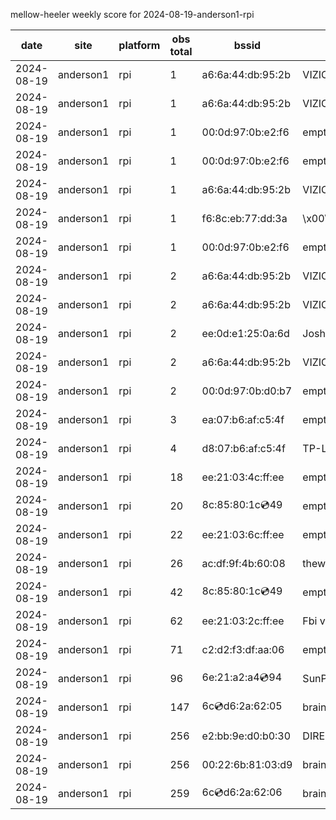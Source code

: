 mellow-heeler weekly score for 2024-08-19-anderson1-rpi

|date|site|platform|obs total|bssid|ssid|lat|lng|
|--|--|--|--|--|--|--|--|
|2024-08-19|anderson1|rpi|1|a6:6a:44:db:95:2b|VIZIOCastAudio6527|0|0|
|2024-08-19|anderson1|rpi|1|a6:6a:44:db:95:2b|VIZIOCastAudio1710|0|0|
|2024-08-19|anderson1|rpi|1|00:0d:97:0b:e2:f6|empty_ssid|0|0|
|2024-08-19|anderson1|rpi|1|00:0d:97:0b:e2:f6|empty_ssid|0|0|
|2024-08-19|anderson1|rpi|1|a6:6a:44:db:95:2b|VIZIOCastAudio9114|0|0|
|2024-08-19|anderson1|rpi|1|f6:8c:eb:77:dd:3a|\x00\x00\x00\x00\x00\x00\x00\x00\x00\x00\x00\x00\x00\x00|0|0|
|2024-08-19|anderson1|rpi|1|00:0d:97:0b:e2:f6|empty_ssid|0|0|
|2024-08-19|anderson1|rpi|2|a6:6a:44:db:95:2b|VIZIOCastAudio6210|0|0|
|2024-08-19|anderson1|rpi|2|a6:6a:44:db:95:2b|VIZIOCastAudio2011|0|0|
|2024-08-19|anderson1|rpi|2|ee:0d:e1:25:0a:6d|JoshLily|0|0|
|2024-08-19|anderson1|rpi|2|a6:6a:44:db:95:2b|VIZIOCastAudio3253|0|0|
|2024-08-19|anderson1|rpi|2|00:0d:97:0b:d0:b7|empty_ssid|0|0|
|2024-08-19|anderson1|rpi|3|ea:07:b6:af:c5:4f|empty_ssid|0|0|
|2024-08-19|anderson1|rpi|4|d8:07:b6:af:c5:4f|TP-Link_C54F|0|0|
|2024-08-19|anderson1|rpi|18|ee:21:03:4c:ff:ee|empty_ssid|0|0|
|2024-08-19|anderson1|rpi|20|8c:85:80:1c:cd:49|empty_ssid|0|0|
|2024-08-19|anderson1|rpi|22|ee:21:03:6c:ff:ee|empty_ssid|0|0|
|2024-08-19|anderson1|rpi|26|ac:df:9f:4b:60:08|theweef|0|0|
|2024-08-19|anderson1|rpi|42|8c:85:80:1c:cd:49|empty_ssid|0|0|
|2024-08-19|anderson1|rpi|62|ee:21:03:2c:ff:ee|Fbi van 13|0|0|
|2024-08-19|anderson1|rpi|71|c2:d2:f3:df:aa:06|empty_ssid|0|0|
|2024-08-19|anderson1|rpi|96|6e:21:a2:a4:cd:94|SunPower21450|0|0|
|2024-08-19|anderson1|rpi|147|6c:cd:d6:2a:62:05|braingang2_5GEXT|0|0|
|2024-08-19|anderson1|rpi|256|e2:bb:9e:d0:b0:30|DIRECT-9ED03030|0|0|
|2024-08-19|anderson1|rpi|256|00:22:6b:81:03:d9|braingang2|0|0|
|2024-08-19|anderson1|rpi|259|6c:cd:d6:2a:62:06|braingang2_2GEXT|0|0|

